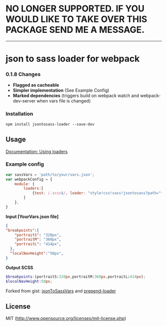 
# NO LONGER SUPPORTED. IF YOU WOULD LIKE TO TAKE OVER THIS PACKAGE SEND ME A MESSAGE.
---
# json to sass loader for webpack

### 0.1.8 Changes
- **Flagged as cacheable**
- **Simpler implementation** (See Example Config)
- **Marked dependencies** (triggers build on webpack watch and webpack-dev-server when vars file is changed)


### Installation

`npm install jsontosass-loader --save-dev`

## Usage

[Documentation: Using loaders](http://webpack.github.io/docs/using-loaders.html)

### Example config

``` javascript
var sassVars = 'path/to/your/vars.json';
var webpackConfig = {
    module: {
        loaders:[
            {test: /.scss$/, loader: "style!css!sass!jsontosass?path="+ sassVars}
        ]
    },
}

```

**Input [YourVars.json file]**
``` json
{
"breakpoints":{
    "portraitS": "320px",
    "portraitM": "360px",
    "portraitL": "414px",
  },
  "localNavHeight":"50px",
}
```

**Output SCSS**
``` scss
$breakpoints:(portraitS:320px,portraitM:360px,portraitL:414px);
$localNavHeight:50px;
```


Forked from gist: [jsonToSassVars](https://gist.github.com/Kasu/ea4f4861a81e626ea308) and [prepend-loader](https://gist.github.com/Kasu/29452051023ff5337bd7)

## License

MIT (http://www.opensource.org/licenses/mit-license.php)
